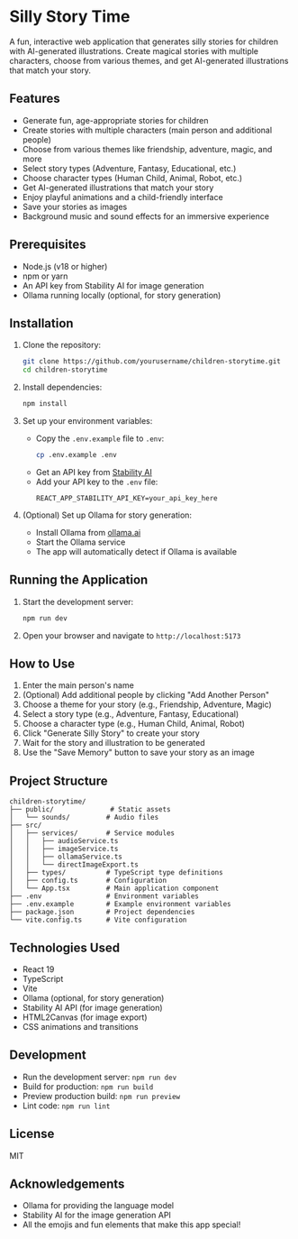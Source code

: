 # Silly Story Time

A fun, interactive web application that generates silly stories for children with AI-generated illustrations. Create magical stories with multiple characters, choose from various themes, and get AI-generated illustrations that match your story.

## Features

- Generate fun, age-appropriate stories for children
- Create stories with multiple characters (main person and additional people)
- Choose from various themes like friendship, adventure, magic, and more
- Select story types (Adventure, Fantasy, Educational, etc.)
- Choose character types (Human Child, Animal, Robot, etc.)
- Get AI-generated illustrations that match your story
- Enjoy playful animations and a child-friendly interface
- Save your stories as images
- Background music and sound effects for an immersive experience

## Prerequisites

- Node.js (v18 or higher)
- npm or yarn
- An API key from Stability AI for image generation
- Ollama running locally (optional, for story generation)

## Installation

1. Clone the repository:
   ```bash
   git clone https://github.com/yourusername/children-storytime.git
   cd children-storytime
   ```

2. Install dependencies:
   ```bash
   npm install
   ```

3. Set up your environment variables:
   - Copy the `.env.example` file to `.env`:
     ```bash
     cp .env.example .env
     ```
   - Get an API key from [Stability AI](https://stability.ai/)
   - Add your API key to the `.env` file:
     ```
     REACT_APP_STABILITY_API_KEY=your_api_key_here
     ```

4. (Optional) Set up Ollama for story generation:
   - Install Ollama from [ollama.ai](https://ollama.ai/)
   - Start the Ollama service
   - The app will automatically detect if Ollama is available

## Running the Application

1. Start the development server:
   ```bash
   npm run dev
   ```

2. Open your browser and navigate to `http://localhost:5173`

## How to Use

1. Enter the main person's name
2. (Optional) Add additional people by clicking "Add Another Person"
3. Choose a theme for your story (e.g., Friendship, Adventure, Magic)
4. Select a story type (e.g., Adventure, Fantasy, Educational)
5. Choose a character type (e.g., Human Child, Animal, Robot)
6. Click "Generate Silly Story" to create your story
7. Wait for the story and illustration to be generated
8. Use the "Save Memory" button to save your story as an image

## Project Structure

```
children-storytime/
├── public/              # Static assets
│   └── sounds/         # Audio files
├── src/
│   ├── services/       # Service modules
│   │   ├── audioService.ts
│   │   ├── imageService.ts
│   │   ├── ollamaService.ts
│   │   └── directImageExport.ts
│   ├── types/          # TypeScript type definitions
│   ├── config.ts       # Configuration
│   └── App.tsx         # Main application component
├── .env                # Environment variables
├── .env.example        # Example environment variables
├── package.json        # Project dependencies
└── vite.config.ts      # Vite configuration
```

## Technologies Used

- React 19
- TypeScript
- Vite
- Ollama (optional, for story generation)
- Stability AI API (for image generation)
- HTML2Canvas (for image export)
- CSS animations and transitions

## Development

- Run the development server: `npm run dev`
- Build for production: `npm run build`
- Preview production build: `npm run preview`
- Lint code: `npm run lint`

## License

MIT

## Acknowledgements

- Ollama for providing the language model
- Stability AI for the image generation API
- All the emojis and fun elements that make this app special!
